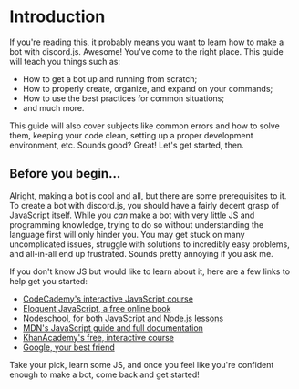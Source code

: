 # Introduction

If you're reading this, it probably means you want to learn how to make a bot with discord.js. Awesome! You've come to the right place.
This guide will teach you things such as:
* How to get a bot up and running from scratch;
* How to properly create, organize, and expand on your commands;
* How to use the best practices for common situations;
* and much more.

This guide will also cover subjects like common errors and how to solve them, keeping your code clean, setting up a proper development environment, etc.
Sounds good? Great! Let's get started, then.

## Before you begin...

Alright, making a bot is cool and all, but there are some prerequisites to it. To create a bot with discord.js, you should have a fairly decent grasp of JavaScript itself.
While you _can_ make a bot with very little JS and programming knowledge, trying to do so without understanding the language first will only hinder you. You may get stuck on many uncomplicated issues, struggle with solutions to incredibly easy problems, and all-in-all end up frustrated. Sounds pretty annoying if you ask me.

If you don't know JS but would like to learn about it, here are a few links to help get you started:

* [CodeCademy's interactive JavaScript course](https://www.codecademy.com/learn/learn-javascript)
* [Eloquent JavaScript, a free online book](http://eloquentjavascript.net/)
* [Nodeschool, for both JavaScript and Node.js lessons](https://nodeschool.io/)
* [MDN's JavaScript guide and full documentation](https://developer.mozilla.org/en-US/docs/Web/JavaScript)
* [KhanAcademy's free, interactive course](https://www.khanacademy.org/computing/computer-programming/programming)
* [Google, your best friend](https://google.com)


Take your pick, learn some JS, and once you feel like you're confident enough to make a bot, come back and get started!
